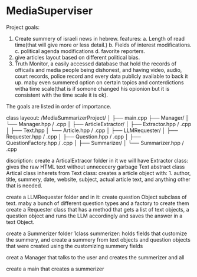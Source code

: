 # MediaSuperviser
Project goals:
1. Create summery of israeli news in hebrew.
    features:
    a. Length of read time(that will give more or less detail.)
    b. Fields of interest modifications.
    c. political agenda modifications
    d. favorite reporters.
2. give articles layout based on different political bias.
3. Truth Monitor, a easily accessed database that hold the records of officails and media people being dishonest,
    and having video, audio, court records, police record and every data publicly available to back it up.
    maby even summered option on certain topics and conterdictions witha time scale(that is if somone changed his
    opionion but it is consistent with the time scale it is ok).

The goals are listed in order of importance.
                

class layeout:
/MediaSummarizerProject/
│
├── main.cpp
├── Manager/
│   └── Manager.hpp / .cpp
│
├── ArticleExtractor/
│   ├── Extractor.hpp / .cpp
│   ├── Text.hpp
│   └── Article.hpp / .cpp
│
├── LLMRequester/
│   ├── Requester.hpp / .cpp
│   ├── Question.hpp / .cpp
│   ├── QuestionFactory.hpp / .cpp
│
├── Summarizer/
│   └── Summarizer.hpp / .cpp

discription:
create a ArticalExtracor folder in it we will have 
Extractor class: gives the raw HTML text without unnececery garbage
Text abstract class
Artical class inherets from Text class: creates a article object with: 1. author, title, summery, date, website, subject, actual article text, and anything other that is needed.


create a LLMRequester folder and in it:
create question Object subclass of text.
maby a bunch of different question types and a factory to create them
create a Requester class that has a method that gets a list of text objects, a question object and runs the LLM accordingly and saves the answer in a text Object.

create a Summerizer folder
1class summerizer: holds fields that customize the summery, and create a summery from text objects and question objects that were created using the customizing summery fields

creat a Manager that talks to the user and creates the summerizer and all

create a main that creates a summerizer
